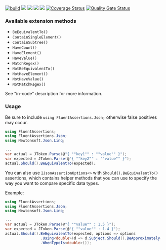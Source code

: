 [![build](https://github.com/AwesomeAssertions/AwesomeAssertions.Json/actions/workflows/build.yml/badge.svg)](https://github.com/AwesomeAssertions/AwesomeAssertions.Json/actions/workflows/build.yml)
[![](https://img.shields.io/github/release/AwesomeAssertions/FluentAssertions.Json.svg?label=latest%20release)](https://github.com/AwesomeAssertions/FluentAssertions.Json/releases/latest)
[![](https://img.shields.io/nuget/dt/AwesomeAssertions.Json.svg?label=nuget%20downloads)](https://www.nuget.org/packages/AwesomeAssertions.Json)
[![](https://img.shields.io/librariesio/dependents/nuget/AwesomeAssertions.Json.svg?label=dependent%20libraries)](https://libraries.io/nuget/AwesomeAssertions.Json)
![](https://img.shields.io/badge/release%20strategy-githubflow-orange.svg)
[![Coverage Status](https://coveralls.io/repos/github/AwesomeAssertions/AwesomeAssertions.Json/badge.svg?branch=master)](https://coveralls.io/github/AwesomeAssertions/AwesomeAssertions.Json?branch=master)
[![Quality Gate Status](https://sonarcloud.io/api/project_badges/measure?project=AwesomeAssertions_AwesomeAssertions.Json&metric=alert_status)](https://sonarcloud.io/summary/new_code?id=AwesomeAssertions_AwesomeAssertions.Json)

### Available extension methods

- `BeEquivalentTo()`
- `ContainSingleElement()`
- `ContainSubtree()`
- `HaveCount()`
- `HaveElement()`
- `HaveValue()`
- `MatchRegex()`
- `NotBeEquivalentTo()`
- `NotHaveElement()`
- `NotHaveValue()`
- `NotMatchRegex()`

See "in-code" description for more information.

### Usage

Be sure to include `using FluentAssertions.Json;` otherwise false positives may occur.

```c#
using FluentAssertions;
using FluentAssertions.Json;
using Newtonsoft.Json.Linq;

... 
var actual = JToken.Parse(@"{ ""key1"" : ""value"" }");
var expected = JToken.Parse(@"{ ""key2"" : ""value"" }");
actual.Should().BeEquivalentTo(expected);
```

You can also use `IJsonAssertionOptions<>` with `Should().BeEquivalentTo()` assertions, which contains helper methods that you can use to specify the way you want to compare specific data types.

Example:

```c#
using FluentAssertions;
using FluentAssertions.Json;
using Newtonsoft.Json.Linq;

... 
var actual = JToken.Parse(@"{ ""value"" : 1.5 }");
var expected = JToken.Parse(@"{ ""value"" : 1.4 }");
actual.Should().BeEquivalentTo(expected, options => options
                .Using<double>(d => d.Subject.Should().BeApproximately(d.Expectation, 0.1))
                .WhenTypeIs<double>());
```